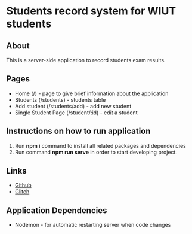 # Students record system for WIUT students

## About
This is a server-side application to record students exam results. 

## Pages
- Home (/) - page to give brief information about the application 
- Students (/students) - students table
- Add student (/students/add) - add new student
- Single Student Page (/student/:id) - edit a student

## Instructions on how to run application
1. Run **npm i** command to install all related packages and dependencies
2. Run command **npm run serve** in order to start developing project. 

## Links
- [Github](https://github.com/aibrohim/srs-web-tech)
- [Glitch](https://scratched-sandy-confidence.glitch.me)

## Application Dependencies
- Nodemon - for automatic restarting server when code changes
